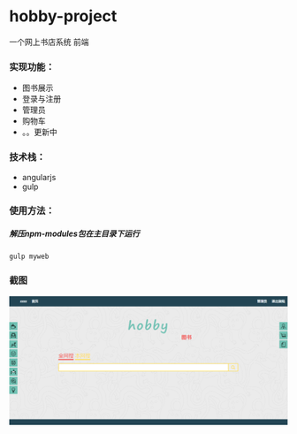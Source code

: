 # hobby-project
一个网上书店系统 前端
### 实现功能：
*  图书展示
*  登录与注册
*  管理员
*  购物车
*  。。更新中
### 技术栈：
*  angularjs
*  gulp
### 使用方法：
##### 解压npm-modules包在主目录下运行
    gulp myweb
### 截图
  ![主页面](./screenShot/main.png)

